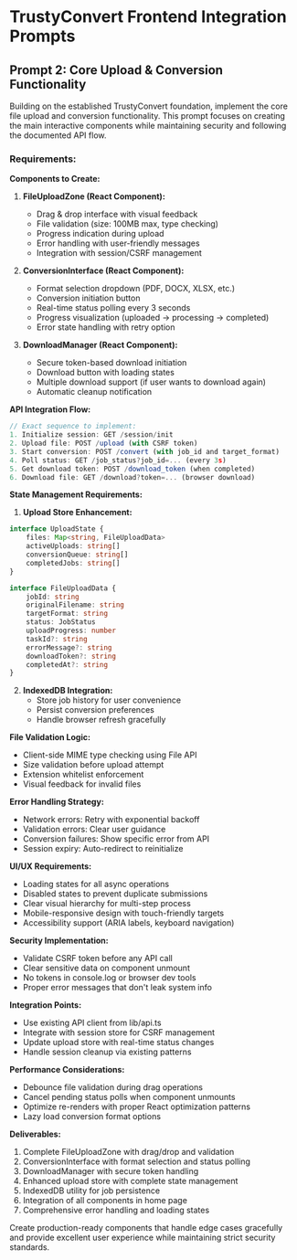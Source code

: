 # TrustyConvert Frontend Integration Prompts

## Prompt 2: Core Upload & Conversion Functionality

Building on the established TrustyConvert foundation, implement the core file upload and conversion functionality. This prompt focuses on creating the main interactive components while maintaining security and following the documented API flow.

### Requirements:

**Components to Create:**

1. **FileUploadZone (React Component):**

   - Drag & drop interface with visual feedback
   - File validation (size: 100MB max, type checking)
   - Progress indication during upload
   - Error handling with user-friendly messages
   - Integration with session/CSRF management

2. **ConversionInterface (React Component):**

   - Format selection dropdown (PDF, DOCX, XLSX, etc.)
   - Conversion initiation button
   - Real-time status polling every 3 seconds
   - Progress visualization (uploaded → processing → completed)
   - Error state handling with retry option

3. **DownloadManager (React Component):**
   - Secure token-based download initiation
   - Download button with loading states
   - Multiple download support (if user wants to download again)
   - Automatic cleanup notification

**API Integration Flow:**

```typescript
// Exact sequence to implement:
1. Initialize session: GET /session/init
2. Upload file: POST /upload (with CSRF token)
3. Start conversion: POST /convert (with job_id and target_format)
4. Poll status: GET /job_status?job_id=... (every 3s)
5. Get download token: POST /download_token (when completed)
6. Download file: GET /download?token=... (browser download)
```

**State Management Requirements:**

1. **Upload Store Enhancement:**

```typescript
interface UploadState {
	files: Map<string, FileUploadData>
	activeUploads: string[]
	conversionQueue: string[]
	completedJobs: string[]
}

interface FileUploadData {
	jobId: string
	originalFilename: string
	targetFormat: string
	status: JobStatus
	uploadProgress: number
	taskId?: string
	errorMessage?: string
	downloadToken?: string
	completedAt?: string
}
```

2. **IndexedDB Integration:**
   - Store job history for user convenience
   - Persist conversion preferences
   - Handle browser refresh gracefully

**File Validation Logic:**

- Client-side MIME type checking using File API
- Size validation before upload attempt
- Extension whitelist enforcement
- Visual feedback for invalid files

**Error Handling Strategy:**

- Network errors: Retry with exponential backoff
- Validation errors: Clear user guidance
- Conversion failures: Show specific error from API
- Session expiry: Auto-redirect to reinitialize

**UI/UX Requirements:**

- Loading states for all async operations
- Disabled states to prevent duplicate submissions
- Clear visual hierarchy for multi-step process
- Mobile-responsive design with touch-friendly targets
- Accessibility support (ARIA labels, keyboard navigation)

**Security Implementation:**

- Validate CSRF token before any API call
- Clear sensitive data on component unmount
- No tokens in console.log or browser dev tools
- Proper error messages that don't leak system info

**Integration Points:**

- Use existing API client from lib/api.ts
- Integrate with session store for CSRF management
- Update upload store with real-time status changes
- Handle session cleanup via existing patterns

**Performance Considerations:**

- Debounce file validation during drag operations
- Cancel pending status polls when component unmounts
- Optimize re-renders with proper React optimization patterns
- Lazy load conversion format options

**Deliverables:**

1. Complete FileUploadZone with drag/drop and validation
2. ConversionInterface with format selection and status polling
3. DownloadManager with secure token handling
4. Enhanced upload store with complete state management
5. IndexedDB utility for job persistence
6. Integration of all components in home page
7. Comprehensive error handling and loading states

Create production-ready components that handle edge cases gracefully and provide excellent user experience while maintaining strict security standards.
